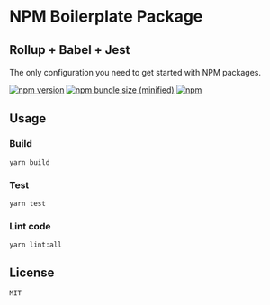 # NPM Boilerplate Package
## Rollup + Babel + Jest
####
The only configuration you need to get started with NPM packages.

[![npm version](https://img.shields.io/npm/v/npm-boilerplate-package.svg)](https://www.npmjs.com/package/npm-boilerplate-package)
[![npm bundle size (minified)](https://img.shields.io/bundlephobia/min/npm-boilerplate-package.svg)](https://www.npmjs.com/package/npm-boilerplate-package)
[![npm](https://img.shields.io/npm/dt/npm-boilerplate-package.svg)](https://www.npmjs.com/package/npm-boilerplate-package)

## Usage

### Build

```
yarn build
```

### Test

```
yarn test
```

### Lint code

```
yarn lint:all
```

## License

```MIT```
